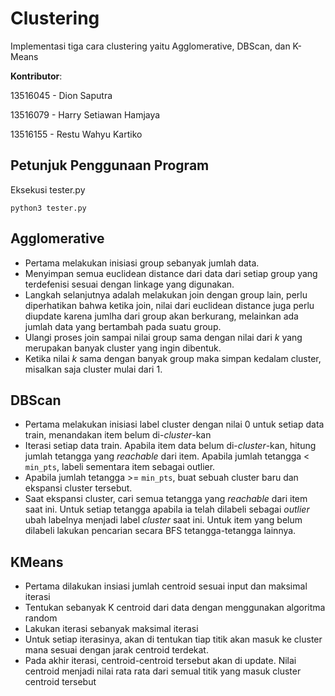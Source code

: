 # Clustering
Implementasi tiga cara clustering yaitu Agglomerative, DBScan, dan K-Means

**Kontributor**:

13516045 - Dion Saputra


13516079 - Harry Setiawan Hamjaya


13516155 - Restu Wahyu Kartiko

## Petunjuk Penggunaan Program

Eksekusi tester.py
```
python3 tester.py
```

## Agglomerative
- Pertama melakukan inisiasi group sebanyak jumlah data.
- Menyimpan semua euclidean distance dari data dari setiap group yang terdefenisi sesuai dengan linkage yang digunakan.
- Langkah selanjutnya adalah melakukan join dengan group lain, perlu diperhatikan bahwa ketika join, nilai dari euclidean distance juga perlu diupdate karena jumlha dari group akan berkurang, melainkan ada jumlah data yang bertambah pada suatu group.
- Ulangi proses join sampai nilai group sama dengan nilai dari *k* yang merupakan banyak cluster yang ingin dibentuk.
- Ketika nilai *k* sama dengan banyak group maka simpan kedalam cluster, misalkan saja cluster mulai dari 1.

## DBScan
- Pertama melakukan inisiasi label cluster dengan nilai 0 untuk setiap data train, menandakan item belum di-*cluster*-kan
- Iterasi setiap data train. Apabila item data belum di-*cluster*-kan, hitung jumlah tetangga yang *reachable* dari item. Apabila jumlah tetangga < `min_pts`, labeli sementara item sebagai outlier.
- Apabila jumlah tetangga >= `min_pts`, buat sebuah cluster baru dan ekspansi cluster tersebut.
- Saat ekspansi cluster, cari semua tetangga yang *reachable* dari item saat ini. Untuk setiap tetangga apabila ia telah dilabeli sebagai *outlier* ubah labelnya menjadi label *cluster* saat ini. Untuk item yang belum dilabeli lakukan pencarian secara BFS tetangga-tetangga lainnya.

## KMeans
- Pertama dilakukan insiasi jumlah centroid sesuai input dan maksimal iterasi
- Tentukan sebanyak K centroid dari data dengan menggunakan algoritma random
- Lakukan iterasi sebanyak maksimal iterasi
- Untuk setiap iterasinya, akan di tentukan tiap titik akan masuk ke cluster mana sesuai dengan jarak centroid terdekat.
- Pada akhir iterasi, centroid-centroid tersebut akan di update. Nilai centroid menjadi nilai rata rata dari semual titik yang masuk cluster centroid tersebut